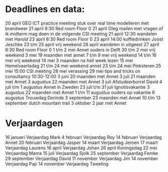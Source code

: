 # Deadlines en data:
20 april GEO ICT practice meeting stuk over real time modelleren met brandweer
21 april 8:30 Red room Floor 0
21 april Oleg mailen met vragen of ik midterm mag doen in de volgende CSI meeting
21 april 12:30 wandelen met Harold
23 april 8:30 Red room Floor 0
23 april 14:00 koffiedrinken Joost Jeschke
23 t/m 25 april vrij weekend
28 april wandelen in uitgeest
27 april 8:30 Red room Floor 0
1 t/m 2 mei Annet ouders in Delft
30 t/m 2 mei vrij weekend
3 mei 19 maanden met annet
7 t/m 9 mei vrij weekend
14 t/m 16 mei vrij weekend
14 mei 3 maanden na hell week lezen
15 mei Hemelvaartsdag
21 t/m 24 mei weekend annet
23 t/m 24 mei Pinksteren
25 mei 15:00 CSI meeting
28 mei verassing
29 mei tips and tricks on consultancy 10:30-12:00
3 juni 20 maanden met Annet
3 juli 21 maanden met Annet
3 augustus 22 maanden met Annet
3  juli Afstudeerborrel David
4 juli t/m 1 augustus Annet in Zweden
23 juli t/m 31 juli Ignotisvakantie
3 augustus 22 maanden met Annet 
1 t/m 11 augustus ouders op vakantie
6  augustus Trouwdag Dorinde
3 september 23 maanden met Annet
10 t/m 13 september dutch mountain trail
3 oktober 2 jaar met Annet 


# Verjaardagen
16 januari Verjaardag Mark
4  februari Verjaardag Roy
14 februari Verjaardag Annet
20 februari Verjaardag Jasper
14 maart Verjaardag Jeroen
17 maart Verjaardag Laurens
16 april Verjaardag Johan
26 april Koningsdag
22 mei Verjaardag Mama
15 juli Verjaardag Sjolk
25 september Verjaardag Femke
29 september Verjaardag David
11 november Verjaardag Jim
14 november Verjaardag Pap
14 november Verjaardag Tweeling
